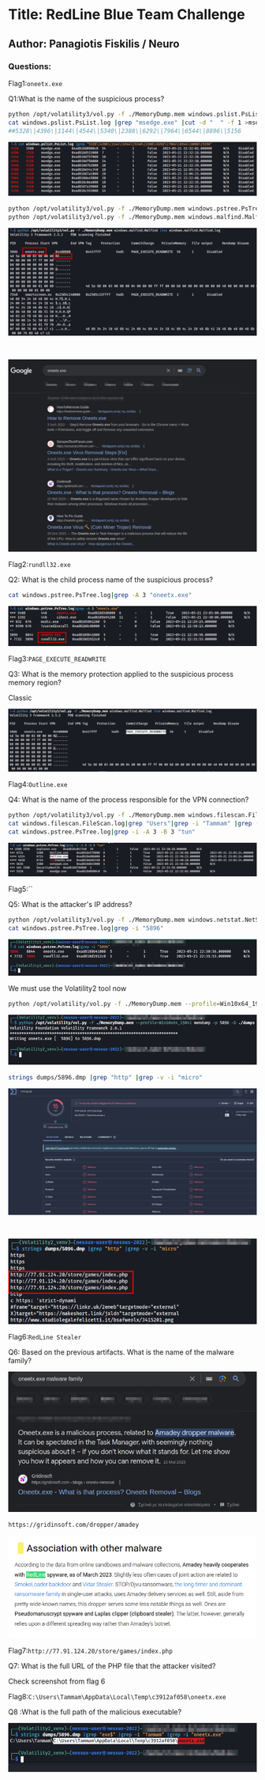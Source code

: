 # Title:  RedLine Blue Team Challenge 

## Author: Panagiotis Fiskilis / Neuro


### Questions:

Flag1:`oneetx.exe`

Q1:What is the name of the suspicious process?

```bash
python /opt/volatility3/vol.py -f ./MemoryDump.mem windows.pslist.PsList |tee windows.pslist.PsList.log
cat windows.pslist.PsList.log |grep "msedge.exe" |cut -d "  " -f 1 >msedge.exe_PIDs
##5328\|4396\|1144\|4544\|5340\|2388\|6292\|7964\|6544\|8896\|5156
```

![](./Images/img1.png)

```bash
python /opt/volatility3/vol.py -f ./MemoryDump.mem windows.pstree.PsTree |tee windows.pstree.PsTree.log
python /opt/volatility3/vol.py -f ./MemoryDump.mem windows.malfind.Malfind |tee windows.malfind.Malfind.log
```

![](./Images/img2.png)

<br>

![](./Images/img3.png)

Flag2:`rundll32.exe`

Q2: What is the child process name of the suspicious process?

```bash
cat windows.pstree.PsTree.log|grep -A 3 "oneetx.exe"
```

![](./Images/img4.png)


Flag3:`PAGE_EXECUTE_READWRITE`

Q3: What is the memory protection applied to the suspicious process memory region?

Classic

![](./Images/img5.png)



Flag4:`Outline.exe`

Q4: What is the name of the process responsible for the VPN connection?

```bash
python /opt/volatility3/vol.py -f ./MemoryDump.mem windows.filescan.FileScan |tee windows.filescan.FileScan.log
cat windows.filescan.FileScan.log|grep "Users"|grep -i "Tammam" |grep -i "vpn"
cat windows.pstree.PsTree.log|grep -i -A 3 -B 3 "tun"
```

![](./Images/img6.png)


Flag5:``

Q5: What is the attacker's IP address?

```bash
python /opt/volatility3/vol.py -f ./MemoryDump.mem windows.netstat.NetStat |tee windows.netstat.NetStat.log
cat windows.pstree.PsTree.log|grep -i "5896"
```

![](./Images/img9.png)

We must use the Volatility2 tool now

```bash
python /opt/volatility/vol.py -f ./MemoryDump.mem --profile=Win10x64_19041 memdump -p 5896 -D ./dumps
```

![](./Images/img10.png)

```bash
strings dumps/5896.dmp |grep "http" |grep -v -i "micro"
```

![](./Images/img11.png)

<br>

![](./Images/img12.png)


Flag6:`RedLine Stealer`

Q6: Based on the previous artifacts. What is the name of the malware family?

![](./Images/img7.png)

```
https://gridinsoft.com/dropper/amadey
```

![](./Images/img8.png)


Flag7:`http://77.91.124.20/store/games/index.php`

Q7: What is the full URL of the PHP file that the attacker visited?

Check screenshot from flag 6


Flag8:`C:\Users\Tammam\AppData\Local\Temp\c3912af058\oneetx.exe`

Q8 :What is the full path of the malicious executable?

![](./Images/img13.png)

